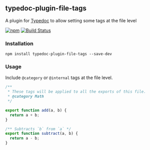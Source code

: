 ## typedoc-plugin-file-tags


A plugin for [Typedoc](http://typedoc.org) to allow setting some tags at the file level

[![npm](https://img.shields.io/npm/v/typedoc-plugin-file-tags.svg)](https://www.npmjs.com/package/typedoc-plugin-file-tags)
[![Build Status](https://travis-ci.com/jonchardy/typedoc-plugin-file-tags.svg?branch=master)](https://travis-ci.com/jonchardy/typedoc-plugin-file-tags)

### Installation

```
npm install typedoc-plugin-file-tags --save-dev
```

### Usage

Include `@category` or `@internal` tags at the file level.

```ts
/**
 * These tags will be applied to all the exports of this file.
 * @category Math
 */

export function add(a, b) {
  return a + b;
}

/** Subtracts `b` from `a` */
export function subtract(a, b) {
  return a - b;
}
```
